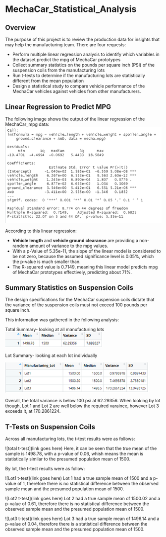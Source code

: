 # MechaCar_Statistical_Analysis

## Overview
The purpose of this project is to review the production data for insights that may help the manufacturing team. There are four requests:
- Perform multiple linear regression analysis to identify which variables in the dataset predict the mpg of MechaCar prototypes
- Collect summary statistics on the pounds per square inch (PSI) of the suspension coils from the manufacturing lots
- Run t-tests to determine if the manufacturing lots are statistically different from the mean population
- Design a statistical study to compare vehicle performance of the MechaCar vehicles against vehicles from other manufacturers. 

## Linear Regression to Predict MPG
The following image shows the output of the linear regression of the MechaCar_mpg data:
![Deliverable_1](https://github.com/baileyvo/MechaCar_Statistical_Analysis/blob/main/Images/Deliverable_1.PNG)

According to this linear regression:
- **Vehicle length** and **vehicle ground clearance** are providing a non-random amount of variance to the mpg values.
- With a p-Value of 5.35e-11, the slope of the linear model is considered to be not zero, because the assumed significance level is 0.05%, which the p-value is much smaller than.
- The R-squared value is 0.7149, meaning this linear model predicts mpg of MechaCar prototypes effectively, predicting about 71%.

## Summary Statistics on Suspension Coils
The design specifications for the MechaCar suspension coils dictate that the variance of the suspension coils must not exceed 100 pounds per square inch. 

This information was gathered in the following analysis:

Total Summary- looking at all manufacturing lots
![total_summary](https://github.com/baileyvo/MechaCar_Statistical_Analysis/blob/main/Images/Total_Summary.PNG)

Lot Summary- looking at each lot individually

![lot_summary](https://github.com/baileyvo/MechaCar_Statistical_Analysis/blob/main/Images/Lot_Summary.PNG)

Overall, the total variance is below 100 psi at 62.29356. When looking by lot though, Lot 1 and Lot 2 are well below the required varaince, however Lot 3 exceeds it, at 170.2861224.

## T-Tests on Suspension Coils
Across all manufacturing lots, the t-test results were as follows:

![total t-test](link goes here)
Here, it can be seen that the true mean of the sample is 1498.78, with a p-value of 0.06, whish means the mean is statistically similar to the presumed population mean of 1500.

By lot, the t-test results were as follow:

![Lot1 t-test](link goes here)
Lot 1 had a true sample mean of 1500 and a p-value of 1, therefore there is no statistical difference between the observed sample mean and the presumed population mean of 1500.

![Lot2 t-test](link goes here)
Lot 2 had a true sample mean of 1500.02 and a p-value of 0.61, therefore there is no statistical difference between the observed sample mean and the presumed population mean of 1500.

![Lot3 t-test](link goes here)
Lot 3 had a true sample mean of 1496.14 and a p-value of 0.04, therefore there is a statistical difference between the observed sample mean and the presumed population mean of 1500.

